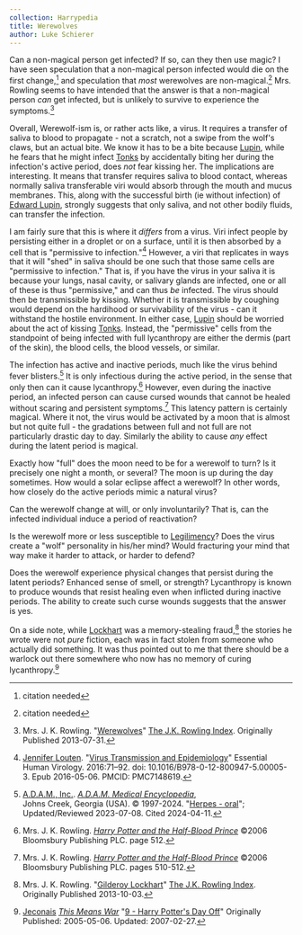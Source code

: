 ```yaml
---
collection: Harrypedia
title: Werewolves
author: Luke Schierer
---
```


Can a non-magical person get infected? If so, can they then use magic? 
I have seen speculation that a non-magical person infected would die on the
first change,[^210513-4] and speculation that *most* werewolves are
non-magical.[^210513-5]  Mrs. Rowling seems to have intended that the answer is that a non-magical person *can* get infected, but is unlikely to survive to experience the symptoms.[^240411-4]

Overall, Werewolf-ism is, or rather acts like, a virus.  It requires a transfer of saliva to blood to propagate - not a scratch, not a swipe from the wolf's claws, but an actual bite.  We know it has to be a bite because [Lupin], while he fears that he might infect [Tonks] by accidentally biting her during the infection's active period, does *not* fear kissing her.  The implications are interesting.  It means that transfer requires saliva to blood contact, whereas normally saliva transferable viri would absorb through the mouth and mucus membranes.  This, along with the successful birth (ie without infection) of [Edward Lupin], strongly suggests that only saliva, and not other bodily fluids,
can transfer the infection. 

I am fairly sure that this is where it *differs* from a virus.  Viri infect people by persisting either in a droplet or on a surface, until it is then absorbed by a cell that is "permissive to infection."[^240411-5]  However, a viri that replicates in ways that it will "shed" in saliva should be one such that those same cells are "permissive to infection."  That is, if you have the virus in your saliva it is because your lungs, nasal cavity, or salivary glands are infected, one or all of these is thus "permissive," and can thus *be* infected.  The virus should then be transmissible by kissing.  Whether it is transmissible by coughing would depend on the hardihood or survivability of the virus - can it withstand the hostile environment.  In either case, [Lupin] should be worried about the act of kissing [Tonks].  Instead, the "permissive" cells from the standpoint of being infected with full lycanthropy are either the dermis (part of the skin), the blood cells, the blood vessels, or similar. 

The infection has active and inactive periods, much like the virus behind fever blisters.[^240411-1]  It is only infectious during the active period, in the sense that only then can it cause lycanthropy.[^240411-3]  However, even during the inactive period, an infected person can cause cursed wounds that cannot be healed without scaring and persistent symptoms.[^240411-2] This latency pattern is certainly magical. Where it not, the virus would be activated by a moon that is almost but not quite full - the gradations between full and not full are not particularly drastic day to day.  Similarly the ability to cause *any* effect during the latent period is magical.  

Exactly how "full" does the moon need to be for a werewolf to turn? Is it
precisely one night a month, or several? The moon is up during the day sometimes.  How would a solar eclipse affect a werewolf? In other words, how closely do the active periods mimic a natural virus? 

Can the werewolf change at will, or only involuntarily?  That is, can the infected individual induce a period of reactivation? 

Is the werewolf more or less susceptible to [Legilimency]?  Does the virus
create a "wolf" personality in his/her mind?  Would fracturing your mind that
way make it harder to attack, or harder to defend? 

Does the werewolf experience physical changes that persist during the latent periods? Enhanced sense of smell, or strength?  Lycanthropy is known to produce wounds that resist healing even when inflicted during inactive periods.  The ability to create such curse wounds suggests that the answer is yes.  

On a side note, while [Lockhart] was a memory-stealing fraud,[^240411-7] the stories he wrote were not *pure* fiction, each was in fact stolen from someone who actually did something.  It was thus pointed out to me that there should be a warlock out there somewhere who now has no memory of curing lycanthropy.[^240411-8]

[Lockhart]: /Harrypedia/people/lockhart/gilderoy/

[Edward Lupin]: /Harrypedia/people/lupin/edward_remus/

[Lupin]: /Harrypedia/people/Lupin/Remus_John/

[Tonks]: /Harrypedia/people/tonks/nymphadora/

[Legilimency]: <../../magic/spells/legilimens>


[^210513-4]: citation needed

[^210513-5]: citation needed

[^240411-1]: [A.D.A.M., Inc.](https://www.adam.com/). 
    _[A.D.A.M. Medical Encyclopedia]_,  
    Johns Creek, Georgia (USA).  © 1997-2024. 
    "[Herpes - oral](https://medlineplus.gov/ency/article/000606.htm)"; 
    Updated/Reviewed 2023-07-08.  Cited 2024-04-11. 


[A.D.A.M. Medical Encyclopedia]: https://medlineplus.gov/encyclopedia.html

[^240411-2]: Mrs. J. K. Rowling. 
    _[Harry Potter and the Half-Blood Prince]_
    ©2006 Bloomsbury Publishing PLC. pages 510-512. 

[^240411-3]: Mrs. J. K. Rowling. 
    _[Harry Potter and the Half-Blood Prince]_
    ©2006 Bloomsbury Publishing PLC. page 512. 

[Harry Potter and the Half-Blood Prince]: https://www.librarything.com/work/1133624

[^240411-4]: Mrs. J. K. Rowling.
    "[Werewolves](https://www.rowlingindex.org/work/pmww/)"
    [The J.K. Rowling Index]. Originally Published 2013-07-31. 

[The J.K. Rowling Index]: https://www.rowlingindex.org/

[^240411-5]: [Jennifer Louten](https://pubmed.ncbi.nlm.nih.gov/?term=Louten%20J%5BAuthor%5D). 
    "[Virus Transmission and Epidemiology](https://www.ncbi.nlm.nih.gov/pmc/articles/PMC7148619/)"
    Essential Human Virology. 2016:71–92. doi: 10.1016/B978-0-12-800947-5.00005-3. Epub 2016-05-06. PMCID: PMC7148619.

[^240411-7]: Mrs. J. K. Rowling.
    "[Gilderoy Lockhart](https://www.rowlingindex.org/work/pmgl/)"
    [The J.K. Rowling Index]. Originally Published 2013-10-03.

[^240411-8]: [Jeconais](https://jeconais.fanficauthors.net/)
    _[This Means War](https://jeconais.fanficauthors.net/This_Means_War/)_
    "[9 - Harry Potter's Day Off](https://jeconais.fanficauthors.net/This_Means_War/9__Harry_Potters_Day_Off/)" Originally Published: 2005-05-06.
    Updated: 2007-02-27.
